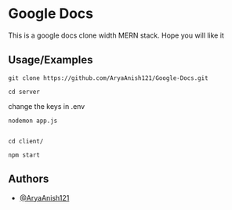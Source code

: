 
# Google Docs

This is a google docs clone width MERN stack. Hope you will like it


## Usage/Examples

```
git clone https://github.com/AryaAnish121/Google-Docs.git

cd server 

```

change the keys in .env

```
nodemon app.js

```

```

cd client/

npm start

```
## Authors

- [@AryaAnish121](https://www.github.com/AryaAnish121)

  